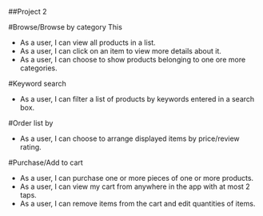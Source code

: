 ##Project 2 


#Browse/Browse by category
This
- As a user, I can view all products in a list.
- As a user, I can click on an item to view more details about it.
- As a user, I can choose to show products belonging to one ore more categories.

#Keyword search
- As a user, I can filter a list of products by keywords entered in a search box.

#Order list by
- As a user, I can choose to arrange displayed items by price/review rating.

#Purchase/Add to cart
- As a user, I can purchase one or more pieces of one or more products.
- As a user, I can view my cart from anywhere in the app with at most 2 taps.
- As a user, I can remove items from the cart and edit quantities of items.